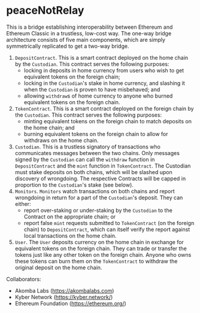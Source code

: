 # peaceNotRelay

This is a bridge establishing interoperability between Ethereum and Ethereum Classic in a trustless, low-cost way. The one-way bridge architecture consists of five main components, which are simply symmetrically replicated to get a two-way bridge.
1. `DepositContract`. This is a smart contract deployed on the home chain by the `Custodian`. This contract serves the following purposes:
    - locking in deposits in home currency from users who wish to get equivalent tokens on the foreign chain;
    - locking in the `Custodian`'s stake in home currency, and slashing it when the `Custodian` is proven to have misbehaved; and
    - allowing `withdraw`s of home currency to anyone who burned equivalent tokens on the foreign chain.
2. `TokenContract`. This is a smart contract deployed on the foreign chain by the `Custodian`. This contract serves the following purposes:
    - minting equivalent tokens on the foreign chain to match deposits on the home chain; and
    - burning equivalent tokens on the foreign chain to allow for withdraws on the home chain.
3. `Custodian`. This is a trustless signatory of transactions who communicates messages between the two chains. Only messages signed by the `Custodian` can call the `withdraw` function in `DepositContract` and the `mint` function in `TokenContract`. The Custodian must stake deposits on both chains, which will be slashed upon discovery of wrongdoing. The respective Contracts will be capped in proportion to the `Custodian`'s stake (see below).
4. `Monitors`. `Monitors` watch transactions on both chains and report wrongdoing in return for a part of the `Custodian`'s deposit. They can either: 
    - report over-staking or under-staking by the `Custodian` to the Contract on the appropriate chain; or 
    - report false `mint` requests submitted to `TokenContract` (on the foreign chain) to `DepositContract`, which can itself verify the report against local transactions on the home chain.
5. `User`. The `User` deposits currency on the home chain in exchange for equivalent tokens on the foreign chain. They can trade or transfer the tokens just like any other token on the foreign chain. Anyone who owns these tokens can burn them on the `TokenContract` to withdraw the original deposit on the home chain.


Collaborators:
- Akomba Labs (https://akombalabs.com)
- Kyber Network (https://kyber.network/)
- Ethereum Foundation (https://ethereum.org/)
